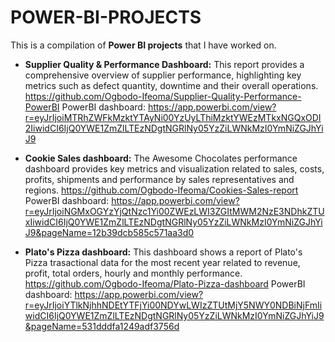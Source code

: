 # POWER-BI-PROJECTS
This is a compilation of **Power BI projects** that I have worked on. 
+ **Supplier Quality & Performance Dashboard:** This report provides a comprehensive overview of supplier performance, highlighting key metrics such as defect quantity, downtime and their overall operations. https://github.com/Ogbodo-Ifeoma/Supplier-Quality-Performance-PowerBI
PowerBI dashboard: https://app.powerbi.com/view?r=eyJrIjoiMTRhZWFkMzktYTAyNi00YzUyLThiMzktYWEzMTkxNGQxODI2IiwidCI6IjQ0YWE1ZmZlLTEzNDgtNGRlNy05YzZiLWNkMzI0YmNiZGJhYiJ9

+ **Cookie Sales dashboard:** The Awesome Chocolates performance dashboard provides key metrics and visualization related to sales, costs, profits, shipments and performance by sales representatives and regions. https://github.com/Ogbodo-Ifeoma/Cookies-Sales-report
PowerBI dashboard: https://app.powerbi.com/view?r=eyJrIjoiNGMxOGYzYjQtNzc1Yi00ZWEzLWI3ZGItMWM2NzE3NDhkZTUxIiwidCI6IjQ0YWE1ZmZlLTEzNDgtNGRlNy05YzZiLWNkMzI0YmNiZGJhYiJ9&pageName=12b39dcb585c571aa3d0

+ **Plato's Pizza dashboard:** This dashboard shows a report of Plato's Pizza trasactional data for the most recent year related to revenue, profit, total orders, hourly and monthly performance. https://github.com/Ogbodo-Ifeoma/Plato-Pizza-dashboard
PowerBI dashboard: https://app.powerbi.com/view?r=eyJrIjoiYTlkNjhhNDEtYTFjYi00NDYwLWIzZTUtMjY5NWY0NDBiNjFmIiwidCI6IjQ0YWE1ZmZlLTEzNDgtNGRlNy05YzZiLWNkMzI0YmNiZGJhYiJ9&pageName=531dddfa1249adf3756d
